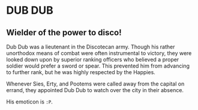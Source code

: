 #	DUB DUB

## Wielder of the power to disco!

Dub Dub was a lieutenant in the Discotecan army. Though his rather unorthodox means of combat were often instrumental to victory, they were looked down upon by superior ranking officers who believed a proper soldier would prefer a sword or spear. This prevented him from advancing to further rank, but he was highly respected by the Happies.

Whenever Sies, Erty, and Pootems were called away from the capital on errand, they appointed Dub Dub to watch over the city in their absence.

His emoticon is `:P`.